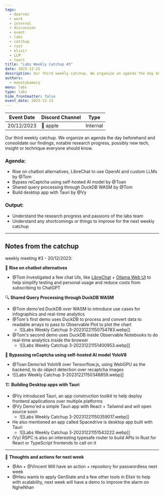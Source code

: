 ```yaml
---
tags:
  - dwarves
  - work
  - internal
  - discussion
  - event
  - labs
  - catchup
  - rust
  - elixir
  - LLM
  - tauri
title: "Labs Weekly Catchup #3"
date: 2023-12-21
description: Our third weekly catchup. We organize an agenda the day beforehand and consolidate our findings, notable research progress, possibly new tech, insight or technique everyone should know.
authors:
  - monotykamary
menu: labs
type: labs
hide_frontmatter: false
event_date: 2023-12-13
---
```


| Event Date                                                                                                                                                                                                                                                                                                                                                                                                                                                                                                                                                                                                                                                                                                                                                                                                    | Discord Channel | Type     |
| ------------------------------------------------------------------------------------------------------------------------------------------------------------------------------------------------------------------------------------------------------------------------------------------------------------------------------------------------------------------------------------------------------------------------------------------------------------------------------------------------------------------------------------------------------------------------------------------------------------------------------------------------------------------------------------------------------------------------------------------------------------------------------------------------------------- | --------------- | -------- |
| 20/12/2023 | 🍎 apple   | Internal |

Our third weekly catchup. We organize an agenda the day beforehand and consolidate our findings, notable research progress, possibly new tech, insight or technique everyone should know.

### Agenda:
- Rise on chatbot alternatives, LibreChat to use OpenAI and custom LLMs by @Tom
- Bypass reCaptcha using self-hosted AI model by @Toan
- Shared query processing through DuckDB WASM by @Tom
- Build desktop app with Tauri by @Vy

### Output:
- Understand the research progress and passions of the labs team
- Understand any shortcomings or things to improve for the next weekly catchup

---

## Notes from the catchup
weekly meeting #3 - 20/12/2023:

🧠 **Rise on chatbot alternatives**
- @Tom Investigated a few chat UIs, like [LibreChat](https://docs.librechat.ai/) + [Ollama Web UI](https://github.com/ollama-webui/ollama-webui) to help simplify testing and personal usage and reduce costs from subscribing to ChatGPT

🔍 **Shared Query Processing through DuckDB WASM**
- @Tom demo'ed DuckDB over WASM to introduce use cases for infographics and real-time analytics
- @Tom's first demo uses DuckDB to process and convert data to readable arrays to pass to Observable Plot to plot the chart
	- ![[Labs Weekly Catchup 3-20231221150754783.webp]]
- @Tom's second demo uses DuckDB inside Observable Notebooks to do real-time analytics inside the browser
	- ![[Labs Weekly Catchup 3-20231221151400953.webp]]

🥽 **Bypassing reCaptcha using self-hosted AI model YoloV8**
- @Toan Demo'ed YoloV8 over Tensorflow.js, using WebGPU as the backend, to do object detection over recaptcha images
- ![[Labs Weekly Catchup 3-20231221150348859.webp]]

🏗️ **Building Desktop apps with Tauri**
- @Vy introduced Tauri, an app construction toolkit to help deploy frontend applications over multiple platforms
- @Vy Demo'ed a simple Tauri app with React + Tailwind and will open source soon
	- ![[Labs Weekly Catchup 3-20231221150359017.webp]]
- He also mentioned an app called Spacedrive is desktop app built with Tauri
	- ![[Labs Weekly Catchup 3-20231221151543222.webp]]
- (Vy) RSPC is also an interesting typesafe router to build APIs in Rust for React or TypeScript frontends to call on it

---

💭 **Thoughts and actions for next week**
- @An + @Vincent Will have an action + repository for passwordless next week
- @Hieu wants to apply GenState and a few other tools in Elixir to help with scalability, next week will have a demo to improve the alarm on NgheNhan